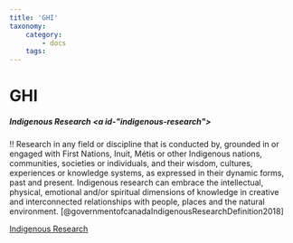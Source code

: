 ```yaml
---
title: 'GHI'
taxonomy:
    category:
        - docs
    tags:
---
```

# GHI

##### Indigenous Research <a id-"indigenous-research"></a>

!! Research in any field or discipline that is conducted by, grounded in or engaged with First Nations, Inuit, Métis or other Indigenous nations, communities, societies or individuals, and their wisdom, cultures, experiences or knowledge systems, as expressed in their dynamic forms, past and present. Indigenous research can embrace the intellectual, physical, emotional and/or spiritual dimensions of knowledge in creative and interconnected relationships with people, places and the natural environment. [@governmentofcanadaIndigenousResearchDefinition2018]

[Indigenous Research](#indigenous-research)
